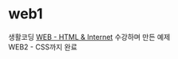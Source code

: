 # web1
생활코딩 [WEB - HTML & Internet](https://opentutorials.org/course/3084) 수강하며 만든 예제
<br>WEB2 - CSS까지 완료
